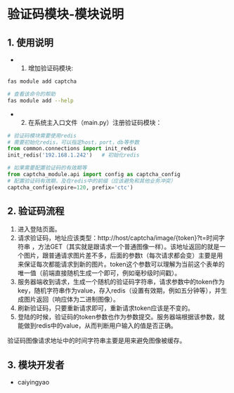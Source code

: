 # 验证码模块-模块说明

## 1. 使用说明

- 1. 增加验证码模块:

```sh
fas module add captcha

# 查看该命令的帮助
fas module add --help
```

- 2. 在系统主入口文件（main.py）注册验证码模块：

```python
# 验证码模块需要使用redis
# 需要初始化redis，可以指定host，port，db等参数
from common.connections import init_redis
init_redis('192.168.1.242')   # 初始化redis

# 如果需要配置验证码的有效期等
from captcha_module.api import config as captcha_config
# 配置验证码有效期，及在redis中的前缀（应该避免和其他业务冲突）
captcha_config(expire=120, prefix='ctc')
```

## 2. 验证码流程

1. 进入登陆页面。
2. 请求验证码，地址应该类型：http://host/captcha/image/{token}?t=时间字符串 ，方法GET（其实就是跟请求一个普通图像一样）。该地址返回的就是一个图片，跟普通请求图片差不多，后面的参数t（每次请求都会变）主要是用来保证每次都能请求到新的图片。token这个参数可以理解为当前这个表单的唯一值（前端直接随机生成一个即可，例如毫秒级时间戳）。
3. 服务器端收到请求，生成一个随机的验证码字符串，请求参数中的token作为key，随机字符串作为value，存入redis（设置有效期，例如五分钟等），并生成图片返回（响应体为二进制图像）。
4. 刷新验证码，只要重新请求即可，重新请求token应该是不变的。
5. 登陆的时候，验证码的token参数也作为参数提交。服务器端根据该参数，就能做到redis中的value，从而判断用户输入的值是否正确。

验证码图像请求地址中的时间字符串主要是用来避免图像被缓存。

## 3. 模块开发者

- caiyingyao

